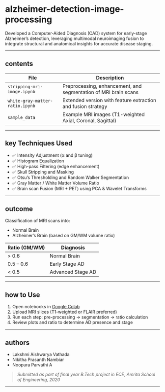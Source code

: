 # alzheimer-detection-image-processing
Developed a Computer-Aided Diagnosis (CAD) system for early-stage Alzheimer’s detection, leveraging multimodal neuroimaging fusion to integrate structural and anatomical insights for accurate disease staging.

---

## contents

| File                            | Description |
|---------------------------------|-------------|
| `stripping-mri-image.ipynb` | Preprocessing, enhancement, and segmentation of MRI brain scans |
| `white-gray-matter-ratio.ipynb`| Extended version with feature extraction and fusion strategy |
| `sample_data`      | Example MRI images (T1-weighted Axial, Coronal, Sagittal) |

---

## key Techniques Used

- ✅ Intensity Adjustment (α and β tuning)
- ✅ Histogram Equalization
- ✅ High-pass Filtering (edge enhancement)
- ✅ Skull Stripping and Masking
- ✅ Otsu’s Thresholding and Random Walker Segmentation
- ✅ Gray Matter / White Matter Volume Ratio
- ✅ Brain scan Fusion (MRI + PET) using PCA & Wavelet Transforms

---

## outcome

Classification of MRI scans into:
- Normal Brain
- Alzheimer’s Brain (based on GM/WM volume ratio)

| Ratio (GM/WM) | Diagnosis           |
|---------------|---------------------|
| > 0.6         | Normal Brain        |
| 0.5 – 0.6     | Early Stage AD      |
| < 0.5         | Advanced Stage AD   |

---

## how to Use

1. Open notebooks in [Google Colab](https://colab.research.google.com)
2. Upload MRI slices (T1-weighted or FLAIR preferred)
3. Run each step: pre-processing → segmentation → ratio calculation
4. Review plots and ratio to determine AD presence and stage

---

## authors

- Lakshmi Aishwarya Vathada  
- Nikitha Prasanth Nambiar  
- Noopura Parvathi A  

> *Submitted as part of final year B.Tech project in ECE, Amrita School of Engineering, 2020*

---
